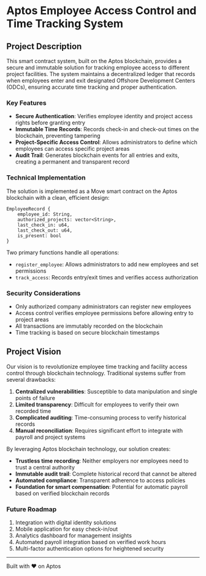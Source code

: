 # Aptos Employee Access Control and Time Tracking System

## Project Description

This smart contract system, built on the Aptos blockchain, provides a secure and immutable solution for tracking employee access to different project facilities. The system maintains a decentralized ledger that records when employees enter and exit designated Offshore Development Centers (ODCs), ensuring accurate time tracking and proper authentication.

### Key Features

- **Secure Authentication**: Verifies employee identity and project access rights before granting entry
- **Immutable Time Records**: Records check-in and check-out times on the blockchain, preventing tampering
- **Project-Specific Access Control**: Allows administrators to define which employees can access specific project areas
- **Audit Trail**: Generates blockchain events for all entries and exits, creating a permanent and transparent record

### Technical Implementation

The solution is implemented as a Move smart contract on the Aptos blockchain with a clean, efficient design:

```
EmployeeRecord {
    employee_id: String,
    authorized_projects: vector<String>,
    last_check_in: u64,
    last_check_out: u64,
    is_present: bool
}
```

Two primary functions handle all operations:
- `register_employee`: Allows administrators to add new employees and set permissions
- `track_access`: Records entry/exit times and verifies access authorization

### Security Considerations

- Only authorized company administrators can register new employees
- Access control verifies employee permissions before allowing entry to project areas
- All transactions are immutably recorded on the blockchain
- Time tracking is based on secure blockchain timestamps

## Project Vision

Our vision is to revolutionize employee time tracking and facility access control through blockchain technology. Traditional systems suffer from several drawbacks:

1. **Centralized vulnerabilities**: Susceptible to data manipulation and single points of failure
2. **Limited transparency**: Difficult for employees to verify their own recorded time
3. **Complicated auditing**: Time-consuming process to verify historical records
4. **Manual reconciliation**: Requires significant effort to integrate with payroll and project systems

By leveraging Aptos blockchain technology, our solution creates:

- **Trustless time recording**: Neither employers nor employees need to trust a central authority
- **Immutable audit trail**: Complete historical record that cannot be altered
- **Automated compliance**: Transparent adherence to access policies
- **Foundation for smart compensation**: Potential for automatic payroll based on verified blockchain records

### Future Roadmap

1. Integration with digital identity solutions
2. Mobile application for easy check-in/out
3. Analytics dashboard for management insights
4. Automated payroll integration based on verified work hours
5. Multi-factor authentication options for heightened security

---

Built with ❤️ on Aptos
